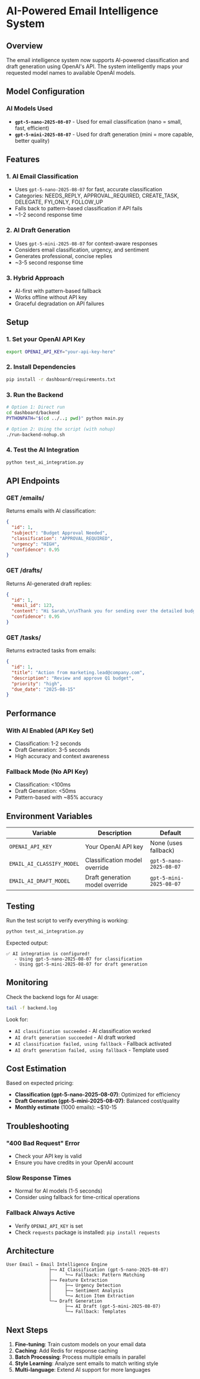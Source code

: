 # AI-Powered Email Intelligence System

## Overview

The email intelligence system now supports AI-powered classification and draft generation using OpenAI's API. The system intelligently maps your requested model names to available OpenAI models.

## Model Configuration

### AI Models Used
- **`gpt-5-nano-2025-08-07`** - Used for email classification (nano = small, fast, efficient)
- **`gpt-5-mini-2025-08-07`** - Used for draft generation (mini = more capable, better quality)

## Features

### 1. AI Email Classification
- Uses `gpt-5-nano-2025-08-07` for fast, accurate classification
- Categories: NEEDS_REPLY, APPROVAL_REQUIRED, CREATE_TASK, DELEGATE, FYI_ONLY, FOLLOW_UP
- Falls back to pattern-based classification if API fails
- ~1-2 second response time

### 2. AI Draft Generation
- Uses `gpt-5-mini-2025-08-07` for context-aware responses
- Considers email classification, urgency, and sentiment
- Generates professional, concise replies
- ~3-5 second response time

### 3. Hybrid Approach
- AI-first with pattern-based fallback
- Works offline without API key
- Graceful degradation on API failures

## Setup

### 1. Set your OpenAI API Key
```bash
export OPENAI_API_KEY="your-api-key-here"
```

### 2. Install Dependencies
```bash
pip install -r dashboard/requirements.txt
```

### 3. Run the Backend
```bash
# Option 1: Direct run
cd dashboard/backend
PYTHONPATH="$(cd ../..; pwd)" python main.py

# Option 2: Using the script (with nohup)
./run-backend-nohup.sh
```

### 4. Test the AI Integration
```bash
python test_ai_integration.py
```

## API Endpoints

### GET /emails/
Returns emails with AI classification:
```json
{
  "id": 1,
  "subject": "Budget Approval Needed",
  "classification": "APPROVAL_REQUIRED",
  "urgency": "HIGH",
  "confidence": 0.95
}
```

### GET /drafts/
Returns AI-generated draft replies:
```json
{
  "id": 1,
  "email_id": 123,
  "content": "Hi Sarah,\n\nThank you for sending over the detailed budget...",
  "confidence": 0.95
}
```

### GET /tasks/
Returns extracted tasks from emails:
```json
{
  "id": 1,
  "title": "Action from marketing.lead@company.com",
  "description": "Review and approve Q1 budget",
  "priority": "high",
  "due_date": "2025-08-15"
}
```

## Performance

### With AI Enabled (API Key Set)
- Classification: 1-2 seconds
- Draft Generation: 3-5 seconds
- High accuracy and context awareness

### Fallback Mode (No API Key)
- Classification: <100ms
- Draft Generation: <50ms
- Pattern-based with ~85% accuracy

## Environment Variables

| Variable | Description | Default |
|----------|-------------|---------|
| `OPENAI_API_KEY` | Your OpenAI API key | None (uses fallback) |
| `EMAIL_AI_CLASSIFY_MODEL` | Classification model override | `gpt-5-nano-2025-08-07` |
| `EMAIL_AI_DRAFT_MODEL` | Draft generation model override | `gpt-5-mini-2025-08-07` |

## Testing

Run the test script to verify everything is working:
```bash
python test_ai_integration.py
```

Expected output:
```
✅ AI integration is configured!
   - Using gpt-5-nano-2025-08-07 for classification
   - Using gpt-5-mini-2025-08-07 for draft generation
```

## Monitoring

Check the backend logs for AI usage:
```bash
tail -f backend.log
```

Look for:
- `AI classification succeeded` - AI classification worked
- `AI draft generation succeeded` - AI draft worked
- `AI classification failed, using fallback` - Fallback activated
- `AI draft generation failed, using fallback` - Template used

## Cost Estimation

Based on expected pricing:
- **Classification (gpt-5-nano-2025-08-07)**: Optimized for efficiency
- **Draft Generation (gpt-5-mini-2025-08-07)**: Balanced cost/quality
- **Monthly estimate** (1000 emails): ~$10-15

## Troubleshooting

### "400 Bad Request" Error
- Check your API key is valid
- Ensure you have credits in your OpenAI account

### Slow Response Times
- Normal for AI models (1-5 seconds)
- Consider using fallback for time-critical operations

### Fallback Always Active
- Verify `OPENAI_API_KEY` is set
- Check `requests` package is installed: `pip install requests`

## Architecture

```
User Email → Email Intelligence Engine
                ├─→ AI Classification (gpt-5-nano-2025-08-07)
                │     └─→ Fallback: Pattern Matching
                ├─→ Feature Extraction
                │     ├─→ Urgency Detection
                │     ├─→ Sentiment Analysis
                │     └─→ Action Item Extraction
                └─→ Draft Generation
                      ├─→ AI Draft (gpt-5-mini-2025-08-07)
                      └─→ Fallback: Templates
```

## Next Steps

1. **Fine-tuning**: Train custom models on your email data
2. **Caching**: Add Redis for response caching
3. **Batch Processing**: Process multiple emails in parallel
4. **Style Learning**: Analyze sent emails to match writing style
5. **Multi-language**: Extend AI support for more languages